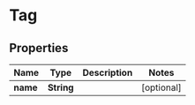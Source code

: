 # Tag

## Properties
| Name     | Type       | Description | Notes      |
|----------|------------|-------------|------------|
| **name** | **String** |             | [optional] |
